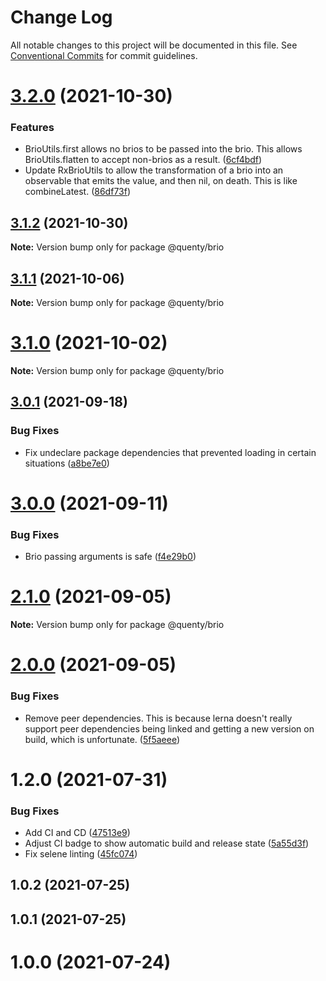 # Change Log

All notable changes to this project will be documented in this file.
See [Conventional Commits](https://conventionalcommits.org) for commit guidelines.

# [3.2.0](https://github.com/Quenty/NevermoreEngine/compare/@quenty/brio@3.1.2...@quenty/brio@3.2.0) (2021-10-30)


### Features

* BrioUtils.first allows no brios to be passed into the brio. This allows BrioUtils.flatten to accept non-brios as a result. ([6cf4bdf](https://github.com/Quenty/NevermoreEngine/commit/6cf4bdf504ace3dfcc37faa717363c4455be52aa))
* Update RxBrioUtils to allow the transformation of a brio into an observable that emits the value, and then nil, on death. This is like combineLatest. ([86df73f](https://github.com/Quenty/NevermoreEngine/commit/86df73f529740a7785eafa4bcd51639e5e20574c))





## [3.1.2](https://github.com/Quenty/NevermoreEngine/compare/@quenty/brio@3.1.1...@quenty/brio@3.1.2) (2021-10-30)

**Note:** Version bump only for package @quenty/brio





## [3.1.1](https://github.com/Quenty/NevermoreEngine/compare/@quenty/brio@3.1.0...@quenty/brio@3.1.1) (2021-10-06)

**Note:** Version bump only for package @quenty/brio





# [3.1.0](https://github.com/Quenty/NevermoreEngine/compare/@quenty/brio@3.0.1...@quenty/brio@3.1.0) (2021-10-02)

**Note:** Version bump only for package @quenty/brio





## [3.0.1](https://github.com/Quenty/NevermoreEngine/compare/@quenty/brio@3.0.0...@quenty/brio@3.0.1) (2021-09-18)


### Bug Fixes

* Fix undeclare package dependencies that prevented loading in certain situations ([a8be7e0](https://github.com/Quenty/NevermoreEngine/commit/a8be7e06a06506a71257862429934e2ed0f6f56b))





# [3.0.0](https://github.com/Quenty/NevermoreEngine/compare/@quenty/brio@2.1.0...@quenty/brio@3.0.0) (2021-09-11)


### Bug Fixes

* Brio passing arguments is safe ([f4e29b0](https://github.com/Quenty/NevermoreEngine/commit/f4e29b020c21aaacabeb841f840753319ad36e77))





# [2.1.0](https://github.com/Quenty/NevermoreEngine/compare/@quenty/brio@2.0.0...@quenty/brio@2.1.0) (2021-09-05)

**Note:** Version bump only for package @quenty/brio





# [2.0.0](https://github.com/Quenty/NevermoreEngine/compare/@quenty/brio@1.2.0...@quenty/brio@2.0.0) (2021-09-05)


### Bug Fixes

* Remove peer dependencies. This is because lerna doesn't really support peer dependencies being linked and getting a new version on build, which is unfortunate. ([5f5aeee](https://github.com/Quenty/NevermoreEngine/commit/5f5aeeea8de9975435309e53679f0ef7064f9dd0))





# 1.2.0 (2021-07-31)


### Bug Fixes

* Add CI and CD ([47513e9](https://github.com/Quenty/NevermoreEngine/commit/47513e9b568162707534af132396dd8756947dd3))
* Adjust CI badge to show automatic build and release state ([5a55d3f](https://github.com/Quenty/NevermoreEngine/commit/5a55d3f19bf8d66a760d67da9b56ed47fab74656))
* Fix selene linting ([45fc074](https://github.com/Quenty/NevermoreEngine/commit/45fc07489ee59127ac6582689f19a0e87c1e5b5a))



## 1.0.2 (2021-07-25)



## 1.0.1 (2021-07-25)



# 1.0.0 (2021-07-24)
